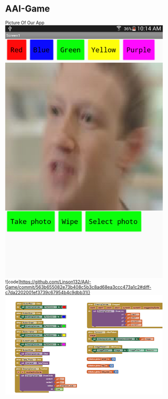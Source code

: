 # AAI-Game

Picture Of Our App
<img src="https://github.com/Linson132/AAI-Game/blob/master/Screenshot_2019-11-18-10-14-54.png" alt="App Picture">
![code]https://github.com/Linson132/AAI-Game/commit/563b655082e73b408c5b3c8ad68ea3ccc473a1c2#diff-c7da2202001ef3739c67954b4c9dbb31()
![code](https://github.com/Linson132/AAI-Game/blob/master/Capture.PNG)
